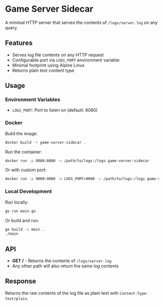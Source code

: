 # Game Server Sidecar

A minimal HTTP server that serves the contents of `/logs/server.log` on any query.

## Features

- Serves log file contents on any HTTP request
- Configurable port via `LOGS_PORT` environment variable
- Minimal footprint using Alpine Linux
- Returns plain text content type

## Usage

### Environment Variables

- `LOGS_PORT`: Port to listen on (default: 8080)

### Docker

Build the image:
```bash
docker build -t game-server-sidecar .
```

Run the container:
```bash
docker run -p 8080:8080 -v /path/to/logs:/logs game-server-sidecar
```

Or with custom port:
```bash
docker run -p 9000:9000 -e LOGS_PORT=9000 -v /path/to/logs:/logs game-server-sidecar
```

### Local Development

Run locally:
```bash
go run main.go
```

Or build and run:
```bash
go build -o main .
./main
```

## API

- **GET /** - Returns the contents of `/logs/server.log`
- Any other path will also return the same log contents

## Response

Returns the raw contents of the log file as plain text with `Content-Type: text/plain`. 